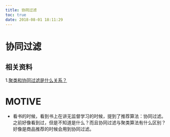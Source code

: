 ```yaml
---
title: 协同过滤
toc: true
date: 2018-08-01 18:11:29
---
```

# 协同过滤

## 相关资料

1.[聚类和协同过滤是什么关系？](https://www.zhihu.com/question/20328311)



# MOTIVE

* 看书的时候，看到书上在讲无监督学习的时候，提到了推荐算法：协同过滤。之前好像看到过，但是不知道是什么？而且协同过滤与聚类算法有什么区别？好像是商品推荐的时候会用到协同过滤。
